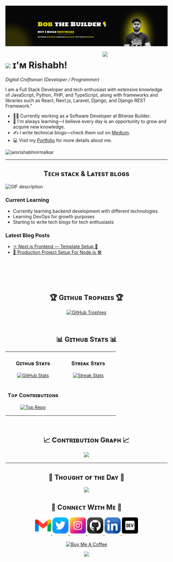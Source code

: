 <!--Banner-->

![iamrishabhnirmalkar Banner Image](./banner.png)

<!--Night Owl image-->
<div>
  <img align="right" width="40%" src="https://owlbertsio-resized.s3.amazonaws.com/Popper.psd.full.png">
</div>

<!--Header Name-->

# <img src="https://emojis.slackmojis.com/emojis/images/1531849430/4246/blob-sunglasses.gif?1531849430" width="30"/> ɪ'ᴍ Rishabh!

_Digital Craftsman (Developer / Programmer)_
<br />

<!--Start Intro-->
<p align="left">
I am a Full Stack Developer and tech enthusiast with extensive knowledge of JavaScript, Python, PHP, and TypeScript, along with frameworks and libraries such as React, Next.js, Laravel, Django, and Django REST Framework." </p>

- 👨‍💻 Currently working as a Software Developer at Bitwise Builder.
- 🌱 I'm always learning—I believe every day is an opportunity to grow and acquire new knowledge.
- ✍ I write technical blogs—check them out on [Medium](https://medium.com/@iamrishabhnirmalkar).
- 💻 Visit my [Portfolio](/) for more details about me.
<!--End Intro-->

<!--Profile Count Badge-->
<p align="left">
  <img src="https://komarev.com/ghpvc/?username=iamrishabhnirmalkar&label=Profile%20views&color=FFD700&style=for-the-badge&logo=star" alt="iamrishabhnirmalkar" style="padding-right:20px;" />
</p>

---

<!--Languages and Tools Section-->
<h2 align="center">Tᴇᴄʜ sᴛᴀᴄᴋ & Lᴀᴛᴇsᴛ ʙʟᴏɢs</h2> 
<picture>
  <source media="(prefers-color-scheme: dark)" srcset="./Skills_Animation_Dark.gif">
  <source media="(prefers-color-scheme: light)" srcset="./Skills_Animation_White.gif">
  <img align="left" alt="GIF description" src="./Skills_Animation_White.gif">
</picture>
<br />

<h3 align="left">Current Learning</h3>
<ul align="left">
 <li>Currently learning backend development with different technologies</li>
  <li>Learning DevOps for growth purposes</li>
  <li>Starting to write tech blogs for tech enthusiasts</li>
</ul>
  
<h3 align="left">Latest Blog Posts</h3>
<ul align="left">

  <li><a href="https://medium.com/@iamrishabhnirmalkar/next-js-frontend-template-setup-915602b39d1c">⚛️ Next.js Frontend — Template Setup 🎨</a></li>
  <li><a href="https://medium.com/@iamrishabhnirmalkar/production-project-setup-for-node-997fd5cdedcf">🚀 Production Project Setup For Node.js 🛠️</a></li>

</ul>
<br />
<br />
<br />
<br />

<!--Trophies Section-->
<h2 align="center">🏆 Gɪᴛʜᴜʙ Tʀᴏᴘʜɪᴇs 🏆</h2>
<p align="center">
  <a href="https://github.com/iamrishabhnirmalkar">
    <picture>
      <source media="(prefers-color-scheme: dark)" srcset="https://github-profile-trophy.vercel.app/?username=iamrishabhnirmalkar&no-bg=true&row=2&column=6&margin-w=20&margin-h=20&theme=gruvbox">
      <source media="(prefers-color-scheme: light)" srcset="https://github-profile-trophy.vercel.app/?username=iamrishabhnirmalkar&no-bg=true&row=2&column=6&margin-w=20&margin-h=20&theme=gruvbox">
      <img alt="GitHub Trophies" src="https://github-profile-trophy.vercel.app/?username=iamrishabhnirmalkar&no-bg=true&no-frame=true&row=2&column=6&margin-w=20&margin-h=20&theme=gruvbox">
    </picture>
  </a>
</p>
<br />

<!--Github stats Table-->
<h2 align="center">📊 Gɪᴛʜᴜʙ Sᴛᴀᴛs 📊</h2>

<table width="100%">
  <tr>
    <td width="50%">
      <h3 align="center"><strong>Gɪᴛʜᴜʙ Sᴛᴀᴛs</strong></h3>
      <p align="center">
        <a href="https://github.com/iamrishabhnirmalkar">
          <img align="center" src="https://github-readme-stats.vercel.app/api?username=iamrishabhnirmalkar&count_private=true&show_icons=true&theme=gruvbox&bg_color=0,000000,FFD700&title_color=000000&text_color=000000&rank_icon=github&hide=prs,issues,contribs&show=reviews,prs_merged,prs_merged_percentage" alt="GitHub Stats" />
        </a>
      </p>
    </td>
    <td width="50%">
      <h3 align="center"><strong>Sᴛʀᴇᴀᴋ Sᴛᴀᴛs</strong></h3>
      <p align="center">
        <a href="https://github.com/iamrishabhnirmalkar">
          <img align="center" src="https://streak-stats.demolab.com?user=iamrishabhnirmalkar&theme=gruvbox&background=0,000000,FFD700&fire=000000&ring=000000&sideNums=000000&sideLabels=000000&dates=000000&currStreakNum=ffffff" alt="Streak Stats" />
        </a>
      </p>
    </td>
  </tr>
  <tr>
    <!-- <td width="50%">
      <h3 align="center"><strong>Lᴀᴛᴇsᴛ Pʀᴏᴊᴇᴄᴛ</strong></h3>
      <p align="center">
        <a href="https://github.com/iamrishabhnirmalkar/Awesome-Dev-Portfolios">
          <img align="center" width="470" src="https://github-readme-stats.vercel.app/api/pin/?username=iamrishabhnirmalkar&repo=Awesome-Dev-Portfolios&theme=gruvbox&show_owner=true&bg_color=0,000000,FFD700&title_color=FFFFFF&text_color=FFFFFF" alt="Awesome-Dev-Portfolios" />
        </a>
      </p>
    </td> -->
    <td width="50%">
      <h3 align="center"><strong>Tᴏᴘ Cᴏɴᴛʀɪʙᴜᴛɪᴏɴs</strong></h3>
      <p align="center">
        <a href="https://github.com/iamrishabhnirmalkar">
          <img align="center" src="https://github-contributor-stats.vercel.app/api?username=iamrishabhnirmalkar&limit=2&theme=gruvbox&show_owner=true&combine_all_yearly_contributions=false&bg_color=0,ffffff,FFD700&title_color=ffffff&text_color=ffffff" alt="Top Repo" />
        </a>
      </p>
    </td>
  </tr>
</table>
<br />

<!--Contribution Graph-->
<h2 align="center">📈 Cᴏɴᴛʀɪʙᴜᴛɪᴏɴ Gʀᴀᴘʜ 📈</h2>
<div align="center">
    <img src="https://github-readme-activity-graph.vercel.app/graph?username=iamrishabhnirmalkar&bg_color=FFD700&&color=000000&line=000000&point=000000&area=false&hide_border=false" border-radius="15">
</div>

---

<!--Dynamic Quote card updates everyday at 12 PM-->
<h2 align="center">🌟 Tʜᴏᴜɢʜᴛ ᴏғ ᴛʜᴇ Dᴀʏ 🌟</h2>

<!--STARTS_HERE_QUOTE_CARD-->
<p align="center">
    <img src="https://readme-daily-quotes.vercel.app/api?author=Ming-Dao%20Deng&quote=A%20good%20master%20leads%20you%20to%20the%20true%20master%20within.%20Only%20that%20master%2C%20who%20is%20your%20own%20higher%20self%2C%20can%20adequately%20answer%20all%20questions.&theme=light&bg_color=FFD700&author_color=000000&accent_color=000000">
</p>
<!--ENDS_HERE_QUOTE_CARD-->

<!--Contact Section-->
<h2 align="center">🤝 Cᴏɴɴᴇᴄᴛ Wɪᴛʜ Mᴇ 🤝 </h2>
<div align="center">
  
<a href="mailto:iamrishabhnirmalkar@gmail.com" target="_blank">
<img src="./gmail.png" width=50 height=50 alt="iamrishabhnirmalkar@gmail.com" style="margin-bottom: 5px;" />
</a>

<a href="https://x.com/iamrishunir" target="_blank">
<img src="./twitter.png" width=50 height=50 alt="iamrishunir" style="margin-bottom: 5px;" />
</a>

<a href="https://www.instagram.com/therishabhnir" target="_blank">
<img src="./instagram.png" width=50 height=50 alt="iamrishunir" style="margin-bottom: 5px;" />
</a>

<a href="https://github.com/iamrishabhnirmalkar" target="_blank">
<img src="./github.png" width=50 height=50 alt="iamrishabhnirmalkar" style="margin-bottom: 5px;" />
</a>

<a href="https://www.linkedin.com/in/iamrishabhnirmalkar/" target="_blank">
<img src="./linkedin.png" width=50 height=50 alt="iamrishabhnirmalkar" style="margin-bottom: 5px;" />
</a>

<a href="https://dev.to/iamrishabhnirmalkar" target="_blank">
<img src="./dev_to.png" width=50 height=50 alt="iamrishabhnirmalkar" style="margin-bottom: 5px;" />
</a>
</div>
<br/>

<!--Buy me a coffee-->
<div align="center">
<a href="https://buymeacoffee.com/iamrishabhnirmalkar" target="_blank"><img src="https://cdn.buymeacoffee.com/buttons/v2/default-yellow.png" alt="Buy Me A Coffee" style="height: 40px !important;width: 200px !important;" ></a>
</div>

<!--Footer-->
<p align="center">
  <img src="https://capsule-render.vercel.app/api?type=waving&color=gradient&height=65&section=footer"/>
</p>
